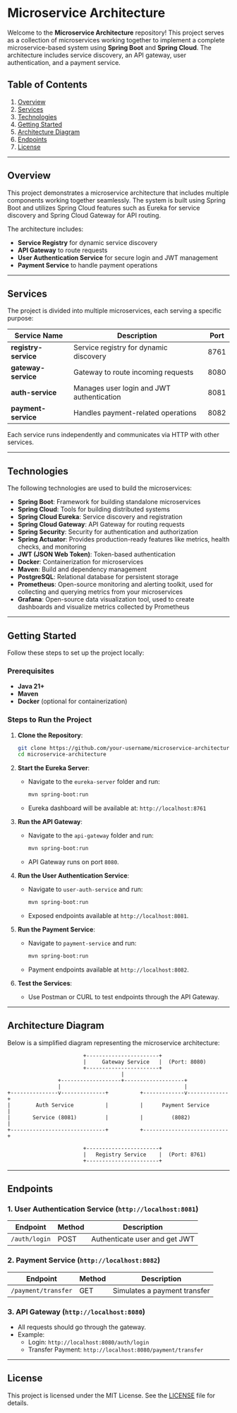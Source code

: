 # Microservice Architecture

Welcome to the **Microservice Architecture** repository! This project serves as a collection of microservices working together to implement a complete microservice-based system using **Spring Boot** and **Spring Cloud**. The architecture includes service discovery, an API gateway, user authentication, and a payment service.

## Table of Contents

1. [Overview](#overview)
2. [Services](#services)
3. [Technologies](#technologies)
4. [Getting Started](#getting-started)
5. [Architecture Diagram](#architecture-diagram)
6. [Endpoints](#endpoints)
7. [License](#license)

---

## Overview

This project demonstrates a microservice architecture that includes multiple components working together seamlessly. The system is built using Spring Boot and utilizes Spring Cloud features such as Eureka for service discovery and Spring Cloud Gateway for API routing.

The architecture includes:

- **Service Registry** for dynamic service discovery
- **API Gateway** to route requests
- **User Authentication Service** for secure login and JWT management
- **Payment Service** to handle payment operations

---

## Services

The project is divided into multiple microservices, each serving a specific purpose:

| Service Name          | Description                               | Port |
| --------------------- | ----------------------------------------- | ---- |
| **registry-service**     | Service registry for dynamic discovery    | 8761 |
| **gateway-service**       | Gateway to route incoming requests        | 8080 |
| **auth-service** | Manages user login and JWT authentication | 8081 |
| **payment-service**   | Handles payment-related operations        | 8082 |

Each service runs independently and communicates via HTTP with other services.

---

## Technologies

The following technologies are used to build the microservices:

- **Spring Boot**: Framework for building standalone microservices
- **Spring Cloud**: Tools for building distributed systems
- **Spring Cloud Eureka**: Service discovery and registration
- **Spring Cloud Gateway**: API Gateway for routing requests
- **Spring Security**: Security for authentication and authorization
- **Spring Actuator**: Provides production-ready features like metrics, health checks, and monitoring
- **JWT (JSON Web Token)**: Token-based authentication
- **Docker**: Containerization for microservices
- **Maven**: Build and dependency management
- **PostgreSQL**: Relational database for persistent storage
- **Prometheus**: Open-source monitoring and alerting toolkit, used for collecting and querying metrics from your microservices
- **Grafana**: Open-source data visualization tool, used to create dashboards and visualize metrics collected by Prometheus

---

## Getting Started

Follow these steps to set up the project locally:

### Prerequisites

- **Java 21+**
- **Maven**
- **Docker** (optional for containerization)

### Steps to Run the Project

1. **Clone the Repository**:

   ```bash
   git clone https://github.com/your-username/microservice-architecture.git
   cd microservice-architecture
   ```

2. **Start the Eureka Server**:

   - Navigate to the `eureka-server` folder and run:
     ```bash
     mvn spring-boot:run
     ```
   - Eureka dashboard will be available at: `http://localhost:8761`

3. **Run the API Gateway**:

   - Navigate to the `api-gateway` folder and run:
     ```bash
     mvn spring-boot:run
     ```
   - API Gateway runs on port `8080`.

4. **Run the User Authentication Service**:

   - Navigate to `user-auth-service` and run:
     ```bash
     mvn spring-boot:run
     ```
   - Exposed endpoints available at `http://localhost:8081`.

5. **Run the Payment Service**:

   - Navigate to `payment-service` and run:
     ```bash
     mvn spring-boot:run
     ```
   - Payment endpoints available at `http://localhost:8082`.

6. **Test the Services**:

   - Use Postman or CURL to test endpoints through the API Gateway.

---

## Architecture Diagram

Below is a simplified diagram representing the microservice architecture:

```
                        +-----------------------+
                        |     Gateway Service   |  (Port: 8080)
                        +-----------------------+
                                    |
                +-------------------+-------------------+
                |                                       |
+---------------v--------------+          +-------------v-------------+
|        Auth Service          |          |      Payment Service      |
|       Service (8081)         |          |         (8082)            |
+------------------------------+          +---------------------------+
                                   
                        +-----------------------+
                        |   Registry Service    |  (Port: 8761)
                        +-----------------------+
```

---

## Endpoints

### 1. **User Authentication Service** (`http://localhost:8081`)

| Endpoint      | Method | Description                   |
| ------------- | ------ | ----------------------------- |
| `/auth/login` | POST   | Authenticate user and get JWT |

### 2. **Payment Service** (`http://localhost:8082`)

| Endpoint            | Method | Description                  |
| ------------------- | ------ | ---------------------------- |
| `/payment/transfer` | GET    | Simulates a payment transfer |

### 3. **API Gateway** (`http://localhost:8080`)

- All requests should go through the gateway.
- Example:
  - Login: `http://localhost:8080/auth/login`
  - Transfer Payment: `http://localhost:8080/payment/transfer`

---

## License

This project is licensed under the MIT License. See the [LICENSE](LICENSE) file for details.

